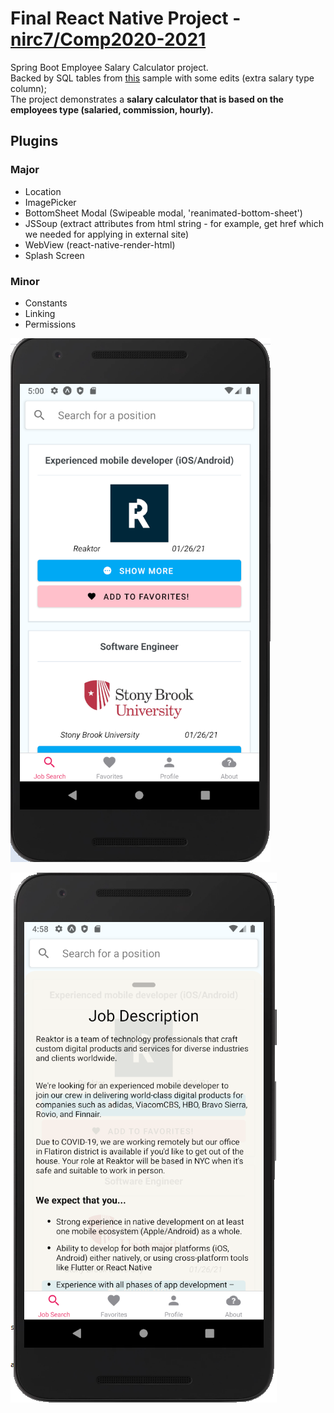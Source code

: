 # Final React Native Project - [nirc7/Comp2020-2021](https://github.com/nirc7/Comp2020-2021)

Spring Boot Employee Salary Calculator project.       
Backed by SQL tables from [this](https://dev.mysql.com/doc/employee/en/sakila-structure.html) sample with some edits (extra salary type column);  
The project demonstrates a **salary calculator that is based on the employees type (salaried, commission, hourly).**

## Plugins

### Major

- Location
- ImagePicker
- BottomSheet Modal (Swipeable modal, 'reanimated-bottom-sheet')
- JSSoup (extract attributes from html string - for example, get href which we needed for applying in external site)
- WebView (react-native-render-html)
- Splash Screen

### Minor

- Constants
- Linking
- Permissions

![](screenshots/1.png)

![](screenshots/2.png)
